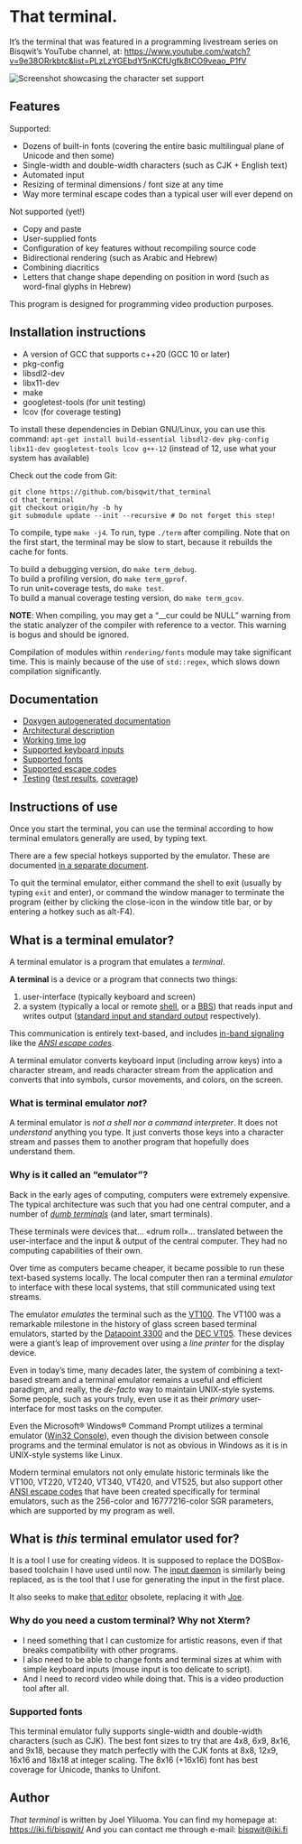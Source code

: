 # That terminal.

It’s the terminal that was featured in a programming livestream series
on Bisqwit’s YouTube channel, at:
https://www.youtube.com/watch?v=9e38ORrkbtc&list=PLzLzYGEbdY5nKCfUgfk8tCO9veao_P1fV

![Screenshot showcasing the character set support](doc/snap.png)

## Features

Supported:

* Dozens of built-in fonts (covering the entire basic multilingual plane of Unicode and then some)
* Single-width and double-width characters (such as CJK + English text)
* Automated input
* Resizing of terminal dimensions / font size at any time
* Way more terminal escape codes than a typical user will ever depend on

Not supported (yet!)

* Copy and paste
* User-supplied fonts
* Configuration of key features without recompiling source code
* Bidirectional rendering (such as Arabic and Hebrew)
* Combining diacritics
* Letters that change shape depending on position in word (such as word-final glyphs in Hebrew)

This program is designed for programming video production purposes.

## Installation instructions

* A version of GCC that supports c++20 (GCC 10 or later)
* pkg-config
* libsdl2-dev
* libx11-dev
* make
* googletest-tools (for unit testing)
* lcov (for coverage testing)

To install these dependencies in Debian GNU/Linux, you can use this command:
`apt-get install build-essential libsdl2-dev pkg-config libx11-dev googletest-tools lcov g++-12` (instead of 12, use what your system has available)

Check out the code from Git:

    git clone https://github.com/bisqwit/that_terminal
    cd that_terminal
    git checkout origin/hy -b hy
    git submodule update --init --recursive # Do not forget this step!

To compile, type `make -j4`. To run, type `./term` after compiling.
Note that on the first start, the terminal may be slow to start,
because it rebuilds the cache for fonts.

To build a debugging version, do `make term_debug`.  
To build a profiling version, do `make term_gprof`.  
To run unit+coverage tests, do `make test`.  
To build a manual coverage testing version, do `make term_gcov`.

__NOTE__: When compiling, you may get a “\__cur could be NULL” warning from
the static analyzer of the compiler with reference to a vector<Cell>.
This warning is bogus and should be ignored.

Compilation of modules within `rendering/fonts` module may take significant time.
This is mainly because of the use of `std::regex`, which slows down compilation
significantly.

## Documentation

* [Doxygen autogenerated documentation](https://bisqwit.github.io/that_terminal/)
* [Architectural description](doc/architecture.md)
* [Working time log](doc/timeusage.md)
* [Supported keyboard inputs](doc/inputs.md)
* [Supported fonts](doc/fonts.md)
* [Supported escape codes](doc/escapes.md)
* [Testing](doc/testing.md) ([test results](doc/test-report.txt), [coverage](https://bisqwit.github.io/that_terminal/cov/index.html))

## Instructions of use

Once you start the terminal, you can use the terminal according to how 
terminal emulators generally are used, by typing text.

There are a few special hotkeys supported by the emulator. These are documented [in a separate document](doc/inputs.md).

To quit the terminal emulator, either command the shell to exit (usually by
typing `exit` and enter), or command the window manager to terminate the program
(either by clicking the close-icon in the window title bar, or by entering a hotkey such as alt-F4).

## What is a terminal emulator?

A terminal emulator is a program that emulates a *terminal*.

**A terminal** is a device or a program that connects two things:

1. user-interface (typically keyboard and screen)
1. a system (typically a local or remote [shell](https://en.wikipedia.org/wiki/Command-line_interface),
or a [BBS](https://en.wikipedia.org/wiki/Bulletin_board_system)) that reads input and writes output
([standard input and standard output](https://en.wikipedia.org/wiki/Standard_streams) respectively).

This communication is entirely text-based,
and includes
[in-band signaling](https://en.wikipedia.org/wiki/In-band_signaling)
like the *[ANSI escape codes](https://en.wikipedia.org/wiki/ANSI_escape_code)*.

A terminal emulator converts keyboard input (including arrow keys)
into a character stream, and reads character stream from the application
and converts that into symbols, cursor movements, and colors, on the screen.

### What is terminal emulator *not*?

A terminal emulator is *not a shell nor a command interpreter*.
It does not *understand* anything you type. It just converts those keys
into a character stream and passes them to another program that hopefully
does understand them.

### Why is it called an “emulator”?

Back in the early ages of computing, computers were extremely expensive.
The typical architecture was such that you had one central computer,
and a number of [*dumb terminals*](https://en.wikipedia.org/wiki/Computer_terminal)
(and later, smart terminals).

These terminals were devices
that… «drum roll»… translated between the user-interface
and the input & output of the central computer.
They had no computing capabilities of their own.

Over time as computers became cheaper, it became possible to run
these text-based systems locally. The local computer then ran
a terminal *emulator* to interface with these local systems,
that still communicated using text streams.

The emulator *emulates* the terminal such as the
[VT100](https://en.wikipedia.org/wiki/VT100).
The VT100 was a remarkable milestone in the
history of glass screen based terminal emulators,
started by the
[Datapoint 3300](https://en.wikipedia.org/wiki/Datapoint_3300)
and the
[DEC VT05](https://en.wikipedia.org/wiki/VT05).
These devices were a giant’s leap of improvement
over using a *line printer* for the display device.

Even in today’s time, many decades later, the system of combining
a text-based stream and a terminal emulator remains a useful and efficient
paradigm, and really, the *de-facto* way to maintain UNIX-style systems.
Some people, such as yours truly, even use it as their *primary* user-interface
for most tasks on the computer.

Even the Microsoft® Windows® Command Prompt utilizes a terminal emulator
([Win32 Console](https://en.wikipedia.org/wiki/Win32_console)),
even though the division between console programs and the terminal emulator
is not as obvious in Windows
as it is in UNIX-style systems like Linux.

Modern terminal emulators not only emulate historic terminals
like the VT100, VT220, VT240, VT340, VT420, and VT525,
but also support other [ANSI escape codes](https://en.wikipedia.org/wiki/ANSI_escape_code)
that have been created specifically for terminal emulators,
such as the 256-color and 16777216-color SGR parameters,
which are supported by my program as well.

## What is *this* terminal emulator used for?

It is a tool I use for creating videos.
It is supposed to replace the DOSBox-based toolchain I have used until now.
The [input daemon](https://bisqwit.iki.fi/source/inputter.html) is similarly being
replaced, as is the tool that I use for generating the input in the first
place.

It also seeks to make [that editor](https://github.com/bisqwit/that_editor)
obsolete, replacing it with [Joe](https://joe-editor.sourceforge.io).

### Why do you need a custom terminal? Why not Xterm?

* I need something that I can customize for artistic reasons, even if that breaks compatibility with other programs.
* I also need to be able to change fonts and terminal sizes at whim with simple keyboard inputs (mouse input is too delicate to script).
* And I need to record video while doing that. This is a video production tool after all.

### Supported fonts

This terminal emulator fully supports single-width
and double-width characters (such as CJK).
The best font sizes to try that are 4x8, 6x9, 8x16, and 9x18,
because they match perfectly with the CJK fonts at 8x8, 12x9, 16x16 and 18x18
at integer scaling.
The 8x16 (+16x16) font has best coverage for Unicode, thanks to Unifont.

## Author

*That terminal* is written by Joel Yliluoma.
You can find my homepage at: https://iki.fi/bisqwit/
And you can contact me through e-mail: bisqwit@iki.fi

